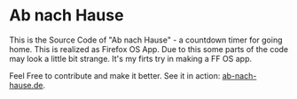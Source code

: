 # Ab nach Hause

This is the Source Code of "Ab nach Hause" - a countdown timer for going home. This is realized as Firefox OS App. Due to this some parts of the code may look a little bit strange. It's my firts try in making a FF OS app.

Feel Free to contribute and make it better. See it in action: [ab-nach-hause.de](http://ab-nach-hause.de).
